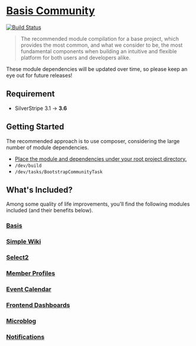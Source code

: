 # [Basis Community](https://packagist.org/packages/silverstripe-australia/ba-sis-community)

[![Build Status](https://travis-ci.org/silverstripe-australia/silverstripe-ba-sis-community.svg?branch=master)](https://travis-ci.org/silverstripe-australia/silverstripe-ba-sis-community)

> The recommended module compilation for a base project, which provides the most common, and what we consider to be, the most fundamental components when building an intuitive and flexible platform for both users and developers alike.

These module dependencies will be updated over time, so please keep an eye out for future releases!

## Requirement

* SilverStripe 3.1 → **3.6**

## Getting Started

The recommended approach is to use composer, considering the large number of module dependencies.

* [Place the module and dependencies under your root project directory.](https://packagist.org/packages/silverstripe-australia/ba-sis-community)
* `/dev/build`
* `/dev/tasks/BootstrapCommunityTask`

## What's Included?

Among some quality of life improvements, you'll find the following modules included (and their benefits below).

### [Basis](https://github.com/silverstripe-australia/silverstripe-ba-sis/)
### [Simple Wiki](https://github.com/nyeholt/silverstripe-simplewiki/)
### [Select2](https://github.com/sheadawson/silverstripe-select2/)
### [Member Profiles](https://github.com/silverstripe-australia/silverstripe-memberprofiles/)
### [Event Calendar](https://github.com/unclecheese/silverstripe-event-calendar/)
### [Frontend Dashboards](https://github.com/nyeholt/silverstripe-frontend-dashboards/)
### [Microblog](https://github.com/nyeholt/silverstripe-microblog/)
### [Notifications](https://github.com/silverstripe-australia/silverstripe-notifications/)